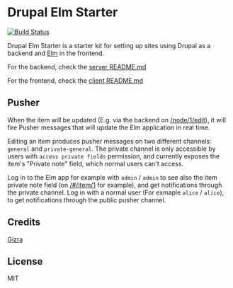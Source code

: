# Drupal Elm Starter


[![Build Status](https://travis-ci.org/Gizra/drupal-elm-starter.svg?branch=master)](https://travis-ci.org/Gizra/drupal-elm-starter)

Drupal Elm Starter is a starter kit for setting up sites using Drupal as a backend and [Elm](http://elm-lang.org/) in the frontend.

For the backend, check the [server README.md](https://github.com/Gizra/drupal-elm-starter/blob/master/server/README.md)

For the frontend, check the [client README.md](https://github.com/Gizra/drupal-elm-starter/blob/master/client/README.md)

## Pusher
When the item will be updated (E.g. via the backend on 
[/node/1/edit](http://localhost/drupal-elm-starter/server/www/node/1/edit)), 
it will fire Pusher messages that will update the Elm application in real time.

Editing an item produces pusher messages on two different channels: `general` 
and `private-general`. The private channel is only accessible by users with 
`access private fields` permission, and currently exposes the item's "Private 
note" field, which normal users can't access. 

Log in to the Elm app for example with `admin` / `admin` to see also the item
private note field (on [/#/item/1](http://localhost:3000/#/item/1) for 
example), and get notifications through the private channel.
Log in with a normal user (For exmaple `alice` / `alice`), to get notifications
through the public pusher channel.
 
## Credits

[Gizra](https://gizra.com)

## License

MIT
